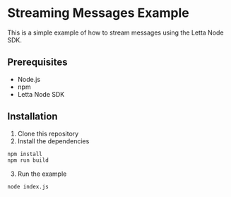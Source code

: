 # Streaming Messages Example
This is a simple example of how to stream messages using the Letta Node SDK.

## Prerequisites
- Node.js
- npm
- Letta Node SDK 

## Installation
1. Clone this repository
2. Install the dependencies
```bash
npm install
npm run build
```
3. Run the example
```bash
node index.js
```

